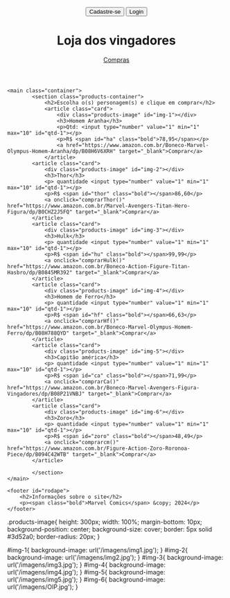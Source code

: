 <!DOCTYPE html>
<html lang="pt-br">
<head>
    <meta charset="UTF-8">
    <meta name="viewport" content="width=device-width, initial-scale=1.0">
    <script src="js/script.js"defer></script>
    <title>Heróis Marvel</title>
    <link rel="stylesheet" href="css/style.css">
</head>
<body>
    <header>
        <div id="hcont">
            <button onclick="criaLogin()" id="clog">Cadastre-se</button>
            <button onclick="abreTelaLogin()" id="log">Login</button>
            <h1>Loja dos vingadores</h1>
            <a href="#" onclick="calculaCesta()" class="car" img src="imagens/carrinho.png" alt="carrinho de compras">Compras</a>
        </div>
    </header>
    
    <main class="container">
            <section class="products-container">
                <h2>Escolha o(s) personagem(s) e clique em comprar</h2>
                <article class="card">
                    <div class="products-image" id="img-1"></div>
                    <h3>Homem Aranha</h3>
                    <p>Qtd: <input type="number" value="1" min="1" max="10" id="qtd-1"></p>
                    <p>R$ <span id="ha" class="bold">78,95</span></p>
                    <a href="https://www.amazon.com.br/Boneco-Marvel-Olympus-Homem-Aranha/dp/B08H6V6XRH" target="_blank">Comprar</a>
                </article>
            <article class="card">
                <div class="products-image" id="img-2"></div>
                <h3>Thor</h3>
                <p> quantidade <input type="number" value="1" min="1" max="10" id="qtd-1"></p>
                <p>R$ <span id="thor" class="bold"></span>86,60</p>
                <a onclick="comprarThor()" href="https://www.amazon.com.br/Marvel-Avengers-Titan-Hero-Figura/dp/B0CHZ2J5FQ" target="_blank">Comprar</a>
            </article>
            <article class="card">
                <div class="products-image" id="img-3"></div>
                <h3>Hulk</h3>
                <p> quantidade <input type="number" value="1" min="1" max="10" id="qtd-1"></p>
                <p>R$ <span id="hu" class="bold"></span>99,99</p>
                <a onclick="comprarHulk()" href="https://www.amazon.com.br/Boneco-Action-Figure-Titan-Hasbro/dp/B0845MR392" target="_blank">Comprar</a>
            </article>
            <article class="card">
                <div class="products-image" id="img-4"></div>
                <h3>Homem de Ferro</h3>
                <p> quantidade <input type="number" value="1" min="1" max="10" id="qtd-1"></p>
                <p>R$ <span id="hf" class="bold"></span>66,63</p>
                <a onclick="comprarHf()" href="https://www.amazon.com.br/Boneco-Marvel-Olympus-Homem-Ferro/dp/B08H788QYD" target="_blank">Comprar</a>
            </article>
            <article class="card">
                <div class="products-image" id="img-5"></div>
                <h3>Capitão américa</h3>
                <p> quantidade <input type="number" value="1" min="1" max="10" id="qtd-1"></p>
                <p>R$ <span id="ca" class="bold"></span>71,99</p>
                <a onclick="comprarCa()" href="https://www.amazon.com.br/Boneco-Marvel-Avengers-Figura-Vingadores/dp/B08P21VNBJ" target="_blank">Comprar</a>
            </article>
            <article class="card">
                <div class="products-image" id="img-6"></div>
                <h3>Zoro</h3>
                <p> quantidade <input type="number" value="1" min="1" max="10" id="qtd-1"></p>
                <p>R$ <span id="zoro" class="bold"></span>48,49</p>
                <a onclick="comprarcm()" href="https://www.amazon.com.br/Figure-Action-Zoro-Roronoa-Piece/dp/B094C42WTB" target="_blank">Comprar</a>
            </article>

            </section>
    </main>

    <footer id="rodape">
        <h2>Informações sobre o site</h2>
        <p><span class="bold">Marvel Comics</span> &copy; 2024</p>
    </footer>
</body>
</html>


.products-image{
    height: 300px;
    width: 100%;
    margin-bottom: 10px;
    background-position: center;
    background-size: cover;
    border: 5px solid #3d52a0;
    border-radius: 20px;
}


#img-1{
    background-image: url('/imagens/img1.jpg');
}
#img-2{
    background-image: url('/imagens/img2.jpg');
}
#img-3{
    background-image: url('/imagens/img3.jpg');
}
#img-4{
    background-image: url('/imagens/img4.jpg');
}
#img-5{
    background-image: url('/imagens/img5.jpg');
}
#img-6{
    background-image: url('/imagens/OIP.jpg');
}